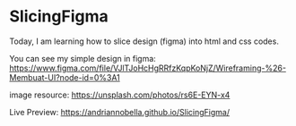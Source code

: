 # SlicingFigma

Today, I am learning how to slice design (figma) into html and css codes.

You can see my simple design in figma: 
https://www.figma.com/file/VJlTJoHcHgRRfzKqpKoNjZ/Wireframing-%26-Membuat-UI?node-id=0%3A1

image resource:
https://unsplash.com/photos/rs6E-EYN-x4

Live Preview:
https://andriannobella.github.io/SlicingFigma/


